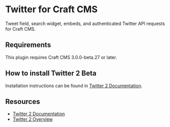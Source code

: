 # Twitter for Craft CMS

Tweet field, search widget, embeds, and authenticated Twitter API requests for Craft CMS.

## Requirements

This plugin requires Craft CMS 3.0.0-beta.27 or later.

## How to install Twitter 2 Beta

Installation instructions can be found in [Twitter 2 Documentation](https://github.com/dukt/twitter/tree/docs).

## Resources

- [Twitter 2 Documentation](https://github.com/dukt/twitter/tree/docs)
- [Twitter 2 Overview](https://dukt.net/twitter)